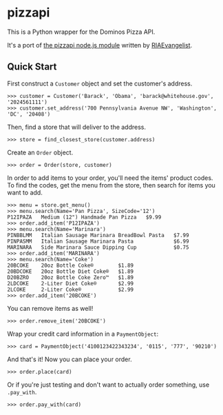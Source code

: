# pizzapi

This is a Python wrapper for the Dominos Pizza API.  

It's a port of [the pizzapi node.js module](https://github.com/RIAEvangelist/node-dominos-pizza-api) written by [RIAEvangelist](https://github.com/RIAEvangelist).

## Quick Start

First construct a `Customer` object and set the customer's address.
```
>>> customer = Customer('Barack', 'Obama', 'barack@whitehouse.gov', '2024561111')
>>> customer.set_address('700 Pennsylvania Avenue NW', 'Washington', 'DC', '20408')
```

Then, find a store that will deliver to the address.
```
>>> store = find_closest_store(customer.address)
```

Create an `Order` object.
```
>>> order = Order(store, customer)
```

In order to add items to your order, you'll need the items' product codes.  
To find the codes, get the menu from the store, then search for items you want to add.
```
>>> menu = store.get_menu()
>>> menu.search(Name='Pan Pizza', SizeCode='12')
P12IPAZA   Medium (12") Handmade Pan Pizza   $9.99
>>> order.add_item('P12IPAZA')
>>> menu.search(Name='Marinara')
PINBBLMM   Italian Sausage Marinara BreadBowl Pasta   $7.99
PINPASMM   Italian Sausage Marinara Pasta             $6.99
MARINARA   Side Marinara Sauce Dipping Cup            $0.75
>>> order.add_item('MARINARA')
>>> menu.search(Name='Coke')
20BCOKE    20oz Bottle Coke®        $1.89
20BDCOKE   20oz Bottle Diet Coke®   $1.89
D20BZRO    20oz Bottle Coke Zero™   $1.89
2LDCOKE    2-Liter Diet Coke®       $2.99
2LCOKE     2-Liter Coke®            $2.99
>>> order.add_item('20BCOKE')
```

You can remove items as well!
```
>>> order.remove_item('20BCOKE')
```

Wrap your credit card information in a `PaymentObject`:
```
>>> card = PaymentObject('4100123422343234', '0115', '777', '90210')
```

And that's it! Now you can place your order.
```
>>> order.place(card)
```

Or if you're just testing and don't want to actually order something, use `.pay_with`.
```
>>> order.pay_with(card)
```
